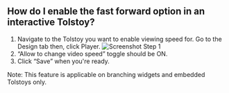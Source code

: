 ## How do I enable the fast forward option in an interactive Tolstoy?

1. Navigate to the Tolstoy you want to enable viewing speed for. Go to the Design tab then, click Player. ![Screenshot Step 1](https://downloads.intercomcdn.com/i/o/890145300/fde8f63cf9a3fa8e34814137/image.png)
2. “Allow to change video speed” toggle should be ON.
3. Click “Save” when you're ready.

Note: This feature is applicable on branching widgets and embedded Tolstoys only.
